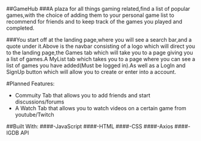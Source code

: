 ##GameHub
###A plaza for all things gaming related,find a list of popular games,with the choice of adding them to your personal game list to recommend for friends and to keep track of the games you played and completed.

###You start off at the landing page,where you will see a search bar,and a quote under it.Above is the navbar consisting of a logo which will direct you to the landing page,the Games tab which will take you to a page giving you a list of games.A MyList tab which takes you to a page where you can see a list of games you have added(Must be logged in).As well as a LogIn and SignUp button which will allow you to create or enter into a account.


#Planned Features:
* Commuity Tab that allows you to add friends and start discussions/forums
* A Watch Tab that allows you to watch videos on a certain game from youtube/Twitch




##Built With:
####-JavaScript
####-HTML
####-CSS
####-Axios
####-IGDB API


